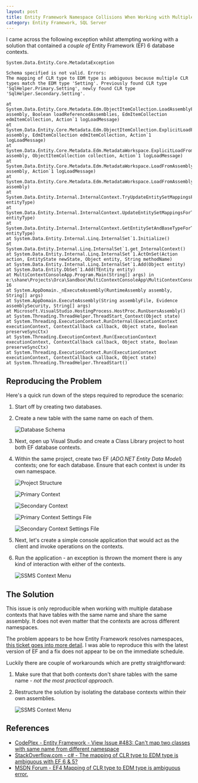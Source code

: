 ```yaml
---
layout: post
title: Entity Framework Namespace Collisions When Working with Multiple Contexts
category: Entity Framework, SQL Server
---
```

I came across the following exception whilst attempting working with a solution that contained a *couple of* Entity Framework (EF) 6 database contexts.

	System.Data.Entity.Core.MetadataException

	Schema specified is not valid. Errors: 
    The mapping of CLR type to EDM type is ambiguous because multiple CLR types match the EDM type 'Setting'. Previously found CLR type 'SqlHelper.Primary.Setting', newly found CLR type 'SqlHelper.Secondary.Setting'.

    at System.Data.Entity.Core.Metadata.Edm.ObjectItemCollection.LoadAssemblyFromCache(Assembly assembly, Boolean loadReferencedAssemblies, EdmItemCollection edmItemCollection, Action`1 logLoadMessage)
    at System.Data.Entity.Core.Metadata.Edm.ObjectItemCollection.ExplicitLoadFromAssembly(Assembly assembly, EdmItemCollection edmItemCollection, Action`1 logLoadMessage)
    at System.Data.Entity.Core.Metadata.Edm.MetadataWorkspace.ExplicitLoadFromAssembly(Assembly assembly, ObjectItemCollection collection, Action`1 logLoadMessage)
    at System.Data.Entity.Core.Metadata.Edm.MetadataWorkspace.LoadFromAssembly(Assembly assembly, Action`1 logLoadMessage)
    at System.Data.Entity.Core.Metadata.Edm.MetadataWorkspace.LoadFromAssembly(Assembly assembly)
    at System.Data.Entity.Internal.InternalContext.TryUpdateEntitySetMappingsForType(Type entityType)
    at System.Data.Entity.Internal.InternalContext.UpdateEntitySetMappingsForType(Type entityType)
    at System.Data.Entity.Internal.InternalContext.GetEntitySetAndBaseTypeForType(Type entityType)
    at System.Data.Entity.Internal.Linq.InternalSet`1.Initialize()
    at System.Data.Entity.Internal.Linq.InternalSet`1.get_InternalContext()
    at System.Data.Entity.Internal.Linq.InternalSet`1.ActOnSet(Action action, EntityState newState, Object entity, String methodName)
    at System.Data.Entity.Internal.Linq.InternalSet`1.Add(Object entity)
    at System.Data.Entity.DbSet`1.Add(TEntity entity)
    at MultiContextConsoleApp.Program.Main(String[] args) in e:\shane\Projects\Orca\Sandbox\MultiContextConsoleApp\MultiContextConsoleApp\Program.cs:line 16
    at System.AppDomain._nExecuteAssembly(RuntimeAssembly assembly, String[] args)
    at System.AppDomain.ExecuteAssembly(String assemblyFile, Evidence assemblySecurity, String[] args)
    at Microsoft.VisualStudio.HostingProcess.HostProc.RunUsersAssembly()
    at System.Threading.ThreadHelper.ThreadStart_Context(Object state)
    at System.Threading.ExecutionContext.RunInternal(ExecutionContext executionContext, ContextCallback callback, Object state, Boolean preserveSyncCtx)
    at System.Threading.ExecutionContext.Run(ExecutionContext executionContext, ContextCallback callback, Object state, Boolean preserveSyncCtx)
    at System.Threading.ExecutionContext.Run(ExecutionContext executionContext, ContextCallback callback, Object state)
    at System.Threading.ThreadHelper.ThreadStart()

<!--excerpt-->

## Reproducing the Problem

Here's a quick run down of the steps required to reproduce the scenario:
	
1. Start off by creating two databases.
2. Create a new table with the same name on each of them.

	![Database Schema](/images/posts/EFNamespaceConflict/10_DatabaseSchema.png)

2. Next, open up Visual Studio and create a Class Library project to host both EF database contexts.
3. Within the same project, create two EF (*ADO.NET Entity Data Model*) contexts; one for each database. Ensure that each context is under its own namespace.

	![Project Structure](/images/posts/EFNamespaceConflict/15_InitialProjectStructure.png)

	![Primary Context](/images/posts/EFNamespaceConflict/20_PrimaryContext.png)

	![Secondary Context](/images/posts/EFNamespaceConflict/30_SecondaryContext.png)

	![Primary Context Settings File](/images/posts/EFNamespaceConflict/40_PrimarySetting.png)

	![Secondary Context Settings File](/images/posts/EFNamespaceConflict/50_SecondarySetting.png)

4. Next, let's create a simple console application that would act as the client and invoke operations on the contexts. 
5. Run the application - an exception is thrown the moment there is any kind of interaction with either of the contexts. 

	![SSMS Context Menu](/images/posts/EFNamespaceConflict/60_Exception.png)

## The Solution

This issue is only reproducible when working with multiple database contexts that have tables with the same name and share the same assembly. It does not even matter that the contexts are across different namespaces. 

The problem appears to be how Entity Framework resolves namespaces, [this ticket goes into more detail](http://entityframework.codeplex.com/workitem/483). I was able to reproduce this with the latest version of EF and a fix does not appear to be on the immediate schedule. 

Luckily there are couple of workarounds which are pretty straightforward:

1. Make sure that that both contexts don't share tables with the same name - *not the most practical approach*.
2. Restructure the solution by isolating the database contexts within their own assemblies.

	![SSMS Context Menu](/images/posts/EFNamespaceConflict/70_NewProjectStructure.png)   

## References
- [CodePlex - Entity Framework - View Issue #483: Can't map two classes with same name from different namespace](http://entityframework.codeplex.com/workitem/483)
- [StackOverflow.com - c# - The mapping of CLR type to EDM type is ambiguous with EF 6 & 5?](http://stackoverflow.com/questions/14927391/the-mapping-of-clr-type-to-edm-type-is-ambiguous-with-ef-6-5)
- [MSDN Forum - EF4 Mapping of CLR type to EDM type is ambiguous error.](https://social.msdn.microsoft.com/Forums/en-US/5a8ea003-c6bc-4fc6-ad2a-634f09447c49/ef4-mapping-of-clr-type-to-edm-type-is-ambiguous-error?forum=adodotnetentityframework)